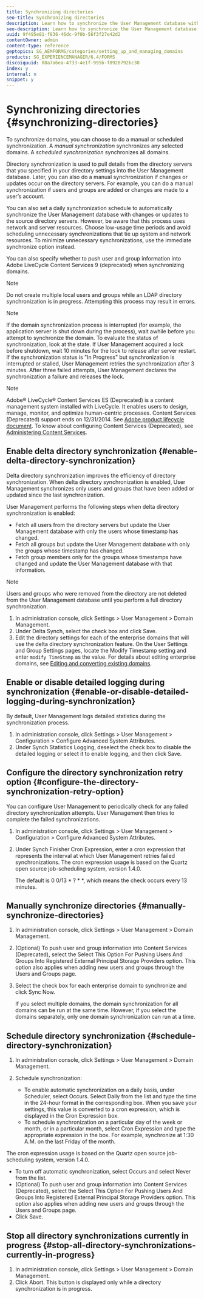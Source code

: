```yaml
---
title: Synchronizing directories 
seo-title: Synchronizing directories 
description: Learn how to synchronize the User Management database with changes to the source directory servers using manual or scheduled synchronization.
seo-description: Learn how to synchronize the User Management database with changes to the source directory servers using manual or scheduled synchronization.
uuid: 9f495e81-f836-46dc-9f0b-56f3f27e42d2
contentOwner: admin
content-type: reference
geptopics: SG_AEMFORMS/categories/setting_up_and_managing_domains
products: SG_EXPERIENCEMANAGER/6.4/FORMS
discoiquuid: 08a7a6ea-4733-4e1f-995b-f8920792bc30
index: y
internal: n
snippet: y
---
```


# Synchronizing directories {#synchronizing-directories}

To synchronize domains, you can choose to do a manual or scheduled synchronization. A *manual synchronization* synchronizes any selected domains. A *scheduled synchronization* synchronizes all domains.

Directory synchronization is used to pull details from the directory servers that you specified in your directory settings into the User Management database. Later, you can also do a manual synchronization if changes or updates occur on the directory servers. For example, you can do a manual synchronization if users and groups are added or changes are made to a user’s account.

You can also set a daily synchronization schedule to automatically synchronize the User Management database with changes or updates to the source directory servers. However, be aware that this process uses network and server resources. Choose low-usage time periods and avoid scheduling unnecessary synchronizations that tie up system and network resources. To minimize unnecessary synchronizations, use the immediate synchronize option instead.

You can also specify whether to push user and group information into Adobe LiveCycle Content Services 9 (deprecated) when synchronizing domains.

>[!NOTE]
>
>Do not create multiple local users and groups while an LDAP directory synchronization is in progress. Attempting this process may result in errors.

>[!NOTE]
>
>If the domain synchronization process is interrupted (for example, the application server is shut down during the process), wait awhile before you attempt to synchronize the domain. To evaluate the status of synchronization, look at the state. If User Management acquired a lock before shutdown, wait 10 minutes for the lock to release after server restart. If the synchronization status is "In Progress" but synchronization is interrupted or stalled, User Management retries the synchronization after 3 minutes. After three failed attempts, User Management declares the synchronization a failure and releases the lock.

>[!NOTE]
>
>Adobe® LiveCycle® Content Services ES (Deprecated) is a content management system installed with LiveCycle. It enables users to design, manage, monitor, and optimize human-centric processes. Content Services (Deprecated) support ends on 12/31/2014. See [Adobe product lifecycle document](http://www.adobe.com/support/products/enterprise/eol/eol_matrix.html). To know about configuring Content Services (Deprecated), see [Administering Content Services](http://help.adobe.com/en_US/livecycle/9.0/admin_contentservices.pdf).

## Enable delta directory synchronization {#enable-delta-directory-synchronization}

Delta directory synchronization improves the efficiency of directory synchronization. When delta directory synchronization is enabled, User Management synchronizes only users and groups that have been added or updated since the last synchronization.

User Management performs the following steps when delta directory synchronization is enabled:

* Fetch all users from the directory servers but update the User Management database with only the users whose timestamp has changed.
* Fetch all groups but update the User Management database with only the groups whose timestamp has changed.
* Fetch group members only for the groups whose timestamps have changed and update the User Management database with that information.

>[!NOTE]
>
>Users and groups who were removed from the directory are not deleted from the User Management database until you perform a full directory synchronization.

1. In administration console, click Settings &gt; User Management &gt; Domain Management.
1. Under Delta Synch, select the check box and click Save.
1. Edit the directory settings for each of the enterprise domains that will use the delta directory synchronization feature. On the User Settings and Group Settings pages, locate the Modify Timestamp setting and enter `modify TimeStamp` as the value. For details about editing enterprise domains, see [Editing and converting existing domains](../../../forms/using/admin-help/editing-converting-existing-domains.md#editing-and-converting-existing-domains).

## Enable or disable detailed logging during synchronization {#enable-or-disable-detailed-logging-during-synchronization}

By default, User Management logs detailed statistics during the synchronization process.

1. In administration console, click Settings &gt; User Management &gt; Configuration &gt; Configure Advanced System Attributes.
1. Under Synch Statistics Logging, deselect the check box to disable the detailed logging or select it to enable logging, and then click Save.

## Configure the directory synchronization retry option {#configure-the-directory-synchronization-retry-option}

You can configure User Management to periodically check for any failed directory synchronization attempts. User Management then tries to complete the failed synchronizations.

1. In administration console, click Settings &gt; User Management &gt; Configuration &gt; Configure Advanced System Attributes.
1. Under Synch Finisher Cron Expression, enter a cron expression that represents the interval at which User Management retries failed synchronizations. The cron expression usage is based on the Quartz open source job-scheduling system, version 1.4.0.

   The default is 0 0/13 &#42; ? &#42; &#42;, which means the check occurs every 13 minutes.

## Manually synchronize directories {#manually-synchronize-directories}

1. In administration console, click Settings &gt; User Management &gt; Domain Management.
1. (Optional) To push user and group information into Content Services (Deprecated), select the Select This Option For Pushing Users And Groups Into Registered External Principal Storage Providers option. This option also applies when adding new users and groups through the Users and Groups page.
1. Select the check box for each enterprise domain to synchronize and click Sync Now.

   If you select multiple domains, the domain synchronization for all domains can be run at the same time. However, if you select the domains separately, only one domain synchronization can run at a time.

## Schedule directory synchronization {#schedule-directory-synchronization}

1. In administration console, click Settings &gt; User Management &gt; Domain Management.
1. Schedule synchronization:

    * To enable automatic synchronization on a daily basis, under Scheduler, select Occurs. Select Daily from the list and type the time in the 24-hour format in the corresponding box. When you save your settings, this value is converted to a cron expression, which is displayed in the Cron Expression box.
    * To schedule synchronization on a particular day of the week or month, or in a particular month, select Cron Expression and type the appropriate expression in the box. For example, synchronize at 1:30 A.M. on the last Friday of the month.

The cron expression usage is based on the Quartz open source job-scheduling system, version 1.4.0.

* To turn off automatic synchronization, select Occurs and select Never from the list.
* (Optional) To push user and group information into Content Services (Deprecated), select the Select This Option For Pushing Users And Groups Into Registered External Principal Storage Providers option. This option also applies when adding new users and groups through the Users and Groups page.
* Click Save.

## Stop all directory synchronizations currently in progress {#stop-all-directory-synchronizations-currently-in-progress}

1. In administration console, click Settings &gt; User Management &gt; Domain Management.
1. Click Abort. This button is displayed only while a directory synchronization is in progress.

